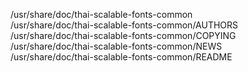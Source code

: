/usr/share/doc/thai-scalable-fonts-common  
/usr/share/doc/thai-scalable-fonts-common/AUTHORS  
/usr/share/doc/thai-scalable-fonts-common/COPYING  
/usr/share/doc/thai-scalable-fonts-common/NEWS  
/usr/share/doc/thai-scalable-fonts-common/README  

